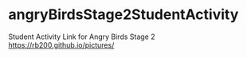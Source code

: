 # angryBirdsStage2StudentActivity
Student Activity Link for Angry Birds Stage 2
https://rb200.github.io/pictures/
